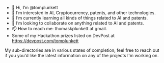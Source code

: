 - 👋 Hi, I’m @tomplunkett
- 👀 I’m interested in AI, Cryptocurrency, patents, and other technologies.
- 🌱 I’m currently learning all kinds of things related to AI and patents.
- 💞️ I’m looking to collaborate on anything related to AI and patents.
- 📫 How to reach me: thomaskplunkett at gmail.
- Some of my Hackathon prizes listed on DevPost at https://devpost.com/tomplunkett

My sub-directories are in various states of completion, feel free to reach out if you you'd like the latest information on any of the projects I'm working on.


<!---
tomplunkett/tomplunkett is a ✨ special ✨ repository because its `README.md` (this file) appears on your GitHub profile.
You can click the Preview link to take a look at your changes.
--->
